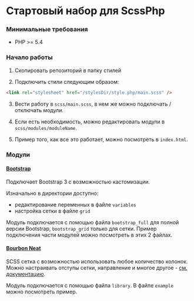 # Стартовый набор для ScssPhp



### Минимальные требования

* PHP >= 5.4



### Начало работы

1. Скопировать репозиторий в папку стилей

2. Подключить стили следующим образом:
```html
<link rel="stylesheet" href="/stylesDir/style.php/main.scss" />
```

3. Вести работу в ``scss/main.scss``, в нем же можно подключать / отключать модули.

4. Если есть необходимость, можно редактировать модули в ``scss/modules/moduleName``.

5. Пример того, как все это работает, можно посмотреть в ``index.html``.



### Модули


#### [Bootstrap](http://getbootstrap.com/css/#sass)

Подключает Bootstrap 3 с возможностью кастомизации.

Изначально в директории доступно:
* редактирование переменных в файле ``variables``
* настройка сетки в файле ``grid``

Модуль подключается с помощью файла ``bootstrap_full`` для полной версии Bootstrap, ``bootstrap_grid`` только для сетки.
Пример подключения части модулей можно посмотреть в этих 2 файлах.


#### [Bourbon Neat](http://neat.bourbon.io/examples/)

SCSS сетка с возможностью использовать любое количество колонок.
Можно настраивать отступы сетки, направление и многое другое - [см. документацию](http://thoughtbot.github.io/neat-docs/latest/).

Модуль подключается с помощью файла ``library``. В файле ``example`` можно посмотреть пример.
